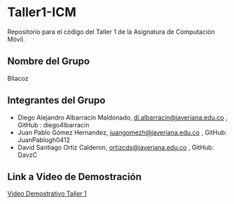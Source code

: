 # Taller1-ICM

Repositorio para el código del Taller 1 de la Asignatura de Computación Móvil.

## Nombre del Grupo

Bllacoz

## Integrantes del Grupo

- Diego Alejandro Albarracin Maldonado, di.albarracin@javeriana.edu.co , GitHub : diego4lbarracin
- Juan Pablo Gómez Hernandez, juangomezh@javeriana.edu.co , GitHub: JuanPablogh0412
- David Santiago Ortiz Calderon, ortizcds@javeriana.edu.co , GitHub: DavzC

## Link a Video de Demostración

[Video Demostrativo Taller 1](https://youtu.be/60t_3RdIdc4)
